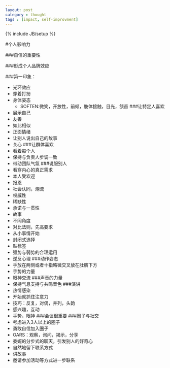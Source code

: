 ```yaml
---
layout: post
category : thought
tags : [impact, self-improvment]
---
```

{% include JB/setup %}

#个人影响力

###自信的重要性

###形成个人品牌效应

###第一印象：
- 光环效应
- 穿着打扮
- 身体姿态
	- SOFTEN:微笑，开放性，前倾，肢体接触，目光，颔首
###让特定人喜欢
- 展示自己
- 友善
- 如此相似
- 正面情绪
- 让别人说出自己的故事
- 关心
###让群体喜欢
- 看着每个人
- 保持与负责人步调一致
- 带动团队气氛
###说服别人
- 看穿内心的真正需求
- 本人受欢迎
- 报恩
- 社会认同，潮流
- 权威性
- 稀缺性
- 承诺与一贯性
- 故事
- 不同角度
- 对比法则，先高要求
- 从小事情开始
- 封闭式选择
- 贴标签
- 强势与弱势的合理运用
- 逆反心理
###动作姿态
- 手放在两侧或者十指略微交叉放在肚脐下方
- 手势的力量
- 眼神交流
###声音的力量
- 保持气息支持与共鸣音色
###演讲
- 热情感染
- 开始就抓住注意力
- 技巧：反复，对偶，并列，头韵
- 感兴趣，互动
- 手势，眼神
###会议很重要
###圈子与社交
- 考虑进入3人以上的圈子
- 勇敢自信加入圈子
- OARS：观察，询问，揭示，分享
- 委婉的分步式的聊天，引发别人的好奇心
- 自然地留下联系方式
- 讲故事
- 邀请参加活动等方式进一步联系
